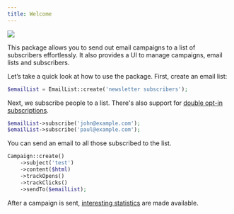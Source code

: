 ```yaml
---
title: Welcome
---
```


![](https://mailcoach.app/images/docs/package/welcome.png)

This package allows you to send out email campaigns to a list of subscribers effortlessly. It also provides a UI to manage campaigns, email lists and subscribers.

Let’s take a quick look at how to use the package. First, create an email list:

```php
$emailList = EmailList::create('newsletter subscribers');
```

Next, we subscribe people to a list. There's also support for [double opt-in subscriptions](/docs/package/working-with-lists/using-double-opt-in).

```php
$emailList->subscribe('john@example.com');
$emailList->subscribe('paul@example.com');
```

You can send an email to all those subscribed to the list.

```php
Campaign::create()
    ->subject('test')
    ->content($html)
    ->trackOpens()
    ->trackClicks()
    ->sendTo($emailList);
```

After a campaign is sent, [interesting statistics](/docs/package/working-with-campaigns/viewing-statistics-of-a-sent-campaign) are made available.

